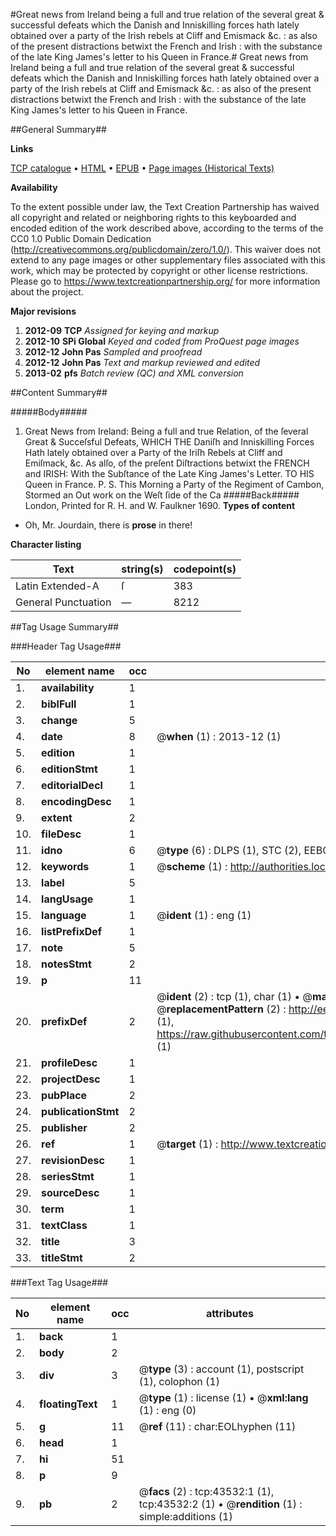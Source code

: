 #Great news from Ireland being a full and true relation of the several great & successful defeats which the Danish and Inniskilling forces hath lately obtained over a party of the Irish rebels at Cliff and Emismack &c. : as also of the present distractions betwixt the French and Irish : with the substance of the late King James's letter to his Queen in France.#
Great news from Ireland being a full and true relation of the several great & successful defeats which the Danish and Inniskilling forces hath lately obtained over a party of the Irish rebels at Cliff and Emismack &c. : as also of the present distractions betwixt the French and Irish : with the substance of the late King James's letter to his Queen in France.

##General Summary##

**Links**

[TCP catalogue](http://www.ota.ox.ac.uk/tcp/)  • 
[HTML](http://tei.it.ox.ac.uk/tcp/Texts-HTML/free/A41/A41916.html)  • 
[EPUB](http://tei.it.ox.ac.uk/tcp/Texts-EPUB/free/A41/A41916.epub) • 
[Page images (Historical Texts)](https://historicaltexts.jisc.ac.uk/eebo-09531606e)

**Availability**

To the extent possible under law, the Text Creation Partnership has waived all copyright and related or neighboring rights to this keyboarded and encoded edition of the work described above, according to the terms of the CC0 1.0 Public Domain Dedication (http://creativecommons.org/publicdomain/zero/1.0/). This waiver does not extend to any page images or other supplementary files associated with this work, which may be protected by copyright or other license restrictions. Please go to https://www.textcreationpartnership.org/ for more information about the project.

**Major revisions**

1. __2012-09__ __TCP__ *Assigned for keying and markup*
1. __2012-10__ __SPi Global__ *Keyed and coded from ProQuest page images*
1. __2012-12__ __John Pas__ *Sampled and proofread*
1. __2012-12__ __John Pas__ *Text and markup reviewed and edited*
1. __2013-02__ __pfs__ *Batch review (QC) and XML conversion*

##Content Summary##

#####Body#####

1. Great News from Ireland: Being a full and true Relation, of the ſeveral Great & Succeſsful Defeats, WHICH THE Daniſh and Inniskilling Forces Hath lately obtained over a Party of the Iriſh Rebels at Cliff and Emiſmack, &c. As alſo, of the preſent Diſtractions betwixt the FRENCH and IRISH: With the Subſtance of the Late King James's Letter. TO HIS Queen in France.
P. S. This Morning a Party of the Regiment of Cambon, Stormed an Out work on the Weſt ſide of the Ca
#####Back#####
London, Printed for R. H. and W. Faulkner 1690.
**Types of content**

  * Oh, Mr. Jourdain, there is **prose** in there!

**Character listing**


|Text|string(s)|codepoint(s)|
|---|---|---|
|Latin Extended-A|ſ|383|
|General Punctuation|—|8212|

##Tag Usage Summary##

###Header Tag Usage###

|No|element name|occ|attributes|
|---|---|---|---|
|1.|__availability__|1||
|2.|__biblFull__|1||
|3.|__change__|5||
|4.|__date__|8| @__when__ (1) : 2013-12 (1)|
|5.|__edition__|1||
|6.|__editionStmt__|1||
|7.|__editorialDecl__|1||
|8.|__encodingDesc__|1||
|9.|__extent__|2||
|10.|__fileDesc__|1||
|11.|__idno__|6| @__type__ (6) : DLPS (1), STC (2), EEBO-CITATION (1), OCLC (1), VID (1)|
|12.|__keywords__|1| @__scheme__ (1) : http://authorities.loc.gov/ (1)|
|13.|__label__|5||
|14.|__langUsage__|1||
|15.|__language__|1| @__ident__ (1) : eng (1)|
|16.|__listPrefixDef__|1||
|17.|__note__|5||
|18.|__notesStmt__|2||
|19.|__p__|11||
|20.|__prefixDef__|2| @__ident__ (2) : tcp (1), char (1)  •  @__matchPattern__ (2) : ([0-9\-]+):([0-9IVX]+) (1), (.+) (1)  •  @__replacementPattern__ (2) : http://eebo.chadwyck.com/downloadtiff?vid=$1&page=$2 (1), https://raw.githubusercontent.com/textcreationpartnership/Texts/master/tcpchars.xml#$1 (1)|
|21.|__profileDesc__|1||
|22.|__projectDesc__|1||
|23.|__pubPlace__|2||
|24.|__publicationStmt__|2||
|25.|__publisher__|2||
|26.|__ref__|1| @__target__ (1) : http://www.textcreationpartnership.org/docs/. (1)|
|27.|__revisionDesc__|1||
|28.|__seriesStmt__|1||
|29.|__sourceDesc__|1||
|30.|__term__|1||
|31.|__textClass__|1||
|32.|__title__|3||
|33.|__titleStmt__|2||


###Text Tag Usage###

|No|element name|occ|attributes|
|---|---|---|---|
|1.|__back__|1||
|2.|__body__|2||
|3.|__div__|3| @__type__ (3) : account (1), postscript (1), colophon (1)|
|4.|__floatingText__|1| @__type__ (1) : license (1)  •  @__xml:lang__ (1) : eng (0)|
|5.|__g__|11| @__ref__ (11) : char:EOLhyphen (11)|
|6.|__head__|1||
|7.|__hi__|51||
|8.|__p__|9||
|9.|__pb__|2| @__facs__ (2) : tcp:43532:1 (1), tcp:43532:2 (1)  •  @__rendition__ (1) : simple:additions (1)|
